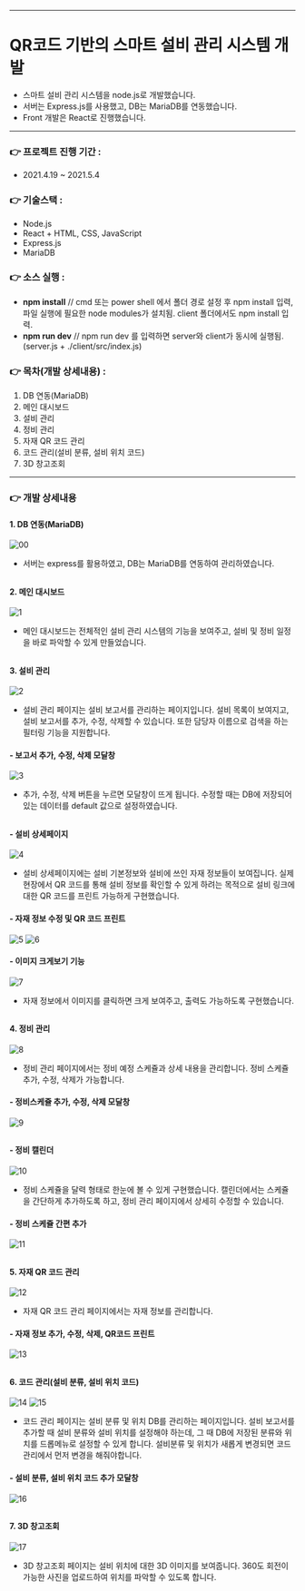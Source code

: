 ___
# QR코드 기반의 스마트 설비 관리 시스템 개발
- 스마트 설비 관리 시스템을 node.js로 개발했습니다.
- 서버는 Express.js를 사용했고, DB는 MariaDB를 연동했습니다.
- Front 개발은 React로 진행했습니다.
___
### 👉 프로젝트 진행 기간 :
- 2021.4.19 ~ 2021.5.4
### 👉 기술스택 :
- Node.js
- React + HTML, CSS, JavaScript
- Express.js
- MariaDB
### 👉 소스 실행 :
- **npm install**    // cmd 또는 power shell 에서 폴더 경로 설정 후 npm install 입력, 파일 실행에 필요한 node modules가 설치됨. client 폴더에서도 npm install 입력.
- **npm run dev**     // npm run dev 를 입력하면 server와 client가 동시에 실행됨.(server.js + ./client/src/index.js)
### 👉 목차(개발 상세내용) :
1. DB 연동(MariaDB)
2. 메인 대시보드
3. 설비 관리
4. 정비 관리
5. 자재 QR 코드 관리
6. 코드 관리(설비 분류, 설비 위치 코드)
7. 3D 창고조회
___
### 👉 개발 상세내용
#### 1. DB 연동(MariaDB)
![00](https://user-images.githubusercontent.com/60170616/122676932-0ed93d00-d21b-11eb-982c-db061462b18b.png)
- 서버는 express를 활용하였고, DB는 MariaDB를 연동하여 관리하였습니다.
##
#### 2. 메인 대시보드
![1](https://user-images.githubusercontent.com/60170616/122677021-67a8d580-d21b-11eb-85ec-d5a5f4d14d14.png)
- 메인 대시보드는 전체적인 설비 관리 시스템의 기능을 보여주고, 설비 및 정비 일정을 바로 파악할 수 있게 만들었습니다.
##
#### 3. 설비 관리
![2](https://user-images.githubusercontent.com/60170616/122677078-a474cc80-d21b-11eb-9da6-576fa60336cd.png)
- 설비 관리 페이지는 설비 보고서를 관리하는 페이지입니다. 설비 목록이 보여지고, 설비 보고서를 추가, 수정, 삭제할 수 있습니다. 또한 담당자 이름으로 검색을 하는 필터링 기능을 지원합니다.

#### - 보고서 추가, 수정, 삭제 모달창
![3](https://user-images.githubusercontent.com/60170616/122677178-2cf36d00-d21c-11eb-9355-db9ff37fd67a.png)
- 추가, 수정, 삭제 버튼을 누르면 모달창이 뜨게 됩니다. 수정할 때는 DB에 저장되어 있는 데이터를 default 값으로 설정하였습니다.
##
#### - 설비 상세페이지
![4](https://user-images.githubusercontent.com/60170616/122677226-70e67200-d21c-11eb-9121-91df1c2b0bbb.png)
- 설비 상세페이지에는 설비 기본정보와 설비에 쓰인 자재 정보들이 보여집니다. 실제 현장에서 QR 코드를 통해 설비 정보를 확인할 수 있게 하려는 목적으로 설비 링크에 대한 QR 코드를 프린트 가능하게 구현했습니다.

#### - 자재 정보 수정 및 QR 코드 프린트
![5](https://user-images.githubusercontent.com/60170616/122677326-dcc8da80-d21c-11eb-8a53-e1ed9e4c97c7.png)
![6](https://user-images.githubusercontent.com/60170616/122677359-fbc76c80-d21c-11eb-9d45-790e5b051d37.png)

#### - 이미지 크게보기 기능
![7](https://user-images.githubusercontent.com/60170616/122677405-126dc380-d21d-11eb-8392-33b8227e3ed1.png)
   - 자재 정보에서 이미지를 클릭하면 크게 보여주고, 출력도 가능하도록 구현했습니다.
##
#### 4. 정비 관리
![8](https://user-images.githubusercontent.com/60170616/122677448-3c26ea80-d21d-11eb-967b-bfd4cb947b8f.png)
- 정비 관리 페이지에서는 정비 예정 스케쥴과 상세 내용을 관리합니다. 정비 스케쥴 추가, 수정, 삭제가 가능합니다.

#### - 정비스케쥴 추가, 수정, 삭제 모달창
![9](https://user-images.githubusercontent.com/60170616/122677481-64164e00-d21d-11eb-9297-7e2904c521ab.png)
##
#### - 정비 캘린더
![10](https://user-images.githubusercontent.com/60170616/122677492-72646a00-d21d-11eb-962d-4332ea45fddd.png)
- 정비 스케쥴을 달력 형태로 한눈에 볼 수 있게 구현했습니다. 캘린더에서는 스케쥴을 간단하게 추가하도록 하고, 정비 관리 페이지에서 상세히 수정할 수 있습니다.

#### - 정비 스케쥴 간편 추가
![11](https://user-images.githubusercontent.com/60170616/122677533-a50e6280-d21d-11eb-9701-81dfa1cb5238.png)
##
#### 5. 자재 QR 코드 관리
![12](https://user-images.githubusercontent.com/60170616/122677542-b35c7e80-d21d-11eb-9123-ffb067044944.png)
- 자재 QR 코드 관리 페이지에서는 자재 정보를 관리합니다.

#### - 자재 정보 추가, 수정, 삭제, QR코드 프린트
![13](https://user-images.githubusercontent.com/60170616/122677588-edc61b80-d21d-11eb-874f-ff3ee3c57de1.png)
##
#### 6. 코드 관리(설비 분류, 설비 위치 코드)
![14](https://user-images.githubusercontent.com/60170616/122677619-0c2c1700-d21e-11eb-9b55-2049f604dc28.png)
![15](https://user-images.githubusercontent.com/60170616/122677626-10f0cb00-d21e-11eb-9b2d-1f6bd10f1d6e.png)
- 코드 관리 페이지는 설비 분류 및 위치 DB를 관리하는 페이지입니다. 설비 보고서를 추가할 때 설비 분류와 설비 위치를 설정해야 하는데, 그 때 DB에 저장된 분류와 위치를 드롭메뉴로 설정할 수 있게 합니다. 설비분류 및 위치가 새롭게 변경되면 코드관리에서 먼저 변경을 해줘야합니다.
#### - 설비 분류, 설비 위치 코드 추가 모달창
![16](https://user-images.githubusercontent.com/60170616/122677702-67f6a000-d21e-11eb-90dd-1d14ce13ddd8.png)
##
#### 7. 3D 창고조회
![17](https://user-images.githubusercontent.com/60170616/122677714-7644bc00-d21e-11eb-9fdd-738091968f3f.png)
- 3D 창고조회 페이지는 설비 위치에 대한 3D 이미지를 보여줍니다. 360도 회전이 가능한 사진을 업로드하여 위치를 파악할 수 있도록 합니다.
